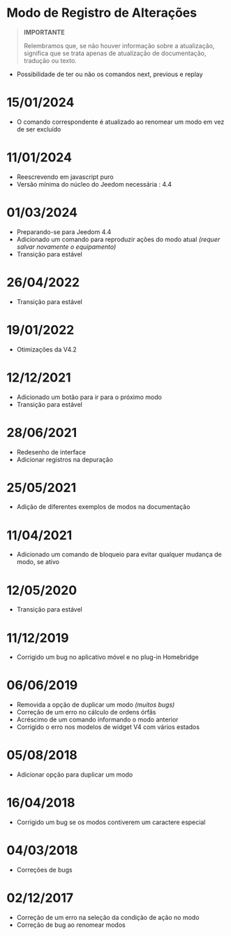 # Modo de Registro de Alterações

>**IMPORTANTE**
>
>Relembramos que, se não houver informação sobre a atualização, significa que se trata apenas de atualização de documentação, tradução ou texto.

- Possibilidade de ter ou não os comandos next, previous e replay

# 15/01/2024

- O comando correspondente é atualizado ao renomear um modo em vez de ser excluído

# 11/01/2024

- Reescrevendo em javascript puro
- Versão mínima do núcleo do Jeedom necessária : 4.4

# 01/03/2024

- Preparando-se para Jeedom 4.4
- Adicionado um comando para reproduzir ações do modo atual *(requer salvar novamente o equipamento)*
- Transição para estável

# 26/04/2022

- Transição para estável

# 19/01/2022

- Otimizações da V4.2

# 12/12/2021

- Adicionado um botão para ir para o próximo modo
- Transição para estável

# 28/06/2021

- Redesenho de interface
- Adicionar registros na depuração

# 25/05/2021

- Adição de diferentes exemplos de modos na documentação

# 11/04/2021

- Adicionado um comando de bloqueio para evitar qualquer mudança de modo, se ativo

# 12/05/2020

- Transição para estável

# 11/12/2019

- Corrigido um bug no aplicativo móvel e no plug-in Homebridge

# 06/06/2019

- Removida a opção de duplicar um modo *(muitos bugs)*
- Correção de um erro no cálculo de ordens órfãs
- Acréscimo de um comando informando o modo anterior
- Corrigido o erro nos modelos de widget V4 com vários estados

# 05/08/2018

- Adicionar opção para duplicar um modo

# 16/04/2018

- Corrigido um bug se os modos contiverem um caractere especial

# 04/03/2018

- Correções de bugs

# 02/12/2017

- Correção de um erro na seleção da condição de ação no modo
- Correção de bug ao renomear modos
